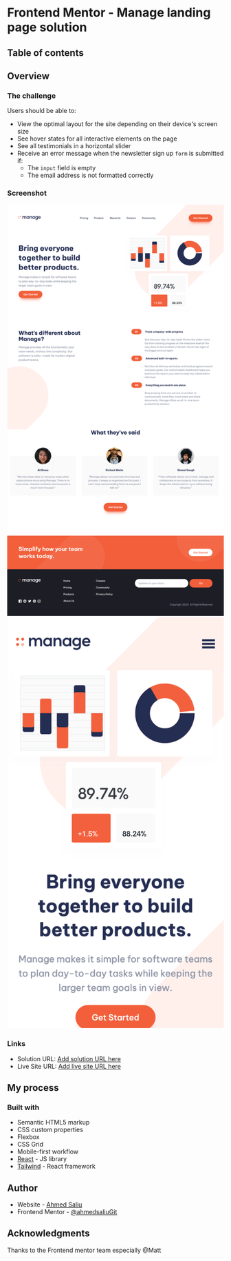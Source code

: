 # Frontend Mentor - Manage landing page solution

## Table of contents

## Overview

### The challenge

Users should be able to:

- View the optimal layout for the site depending on their device's screen size
- See hover states for all interactive elements on the page
- See all testimonials in a horizontal slider
- Receive an error message when the newsletter sign up `form` is submitted if:
  - The `input` field is empty
  - The email address is not formatted correctly

### Screenshot

![web](src/images/ahmedsaliugit.github.io_manager-site_.png)
![mobile](<src/images/ahmedsaliugit.github.io_manager-site_(1).png>)

### Links

- Solution URL: [Add solution URL here](https://github.com/ahmedsaliuGit/manager-site)
- Live Site URL: [Add live site URL here](https://ahmedsaliugit.github.io/manager-site/)

## My process

### Built with

- Semantic HTML5 markup
- CSS custom properties
- Flexbox
- CSS Grid
- Mobile-first workflow
- [React](https://reactjs.org/) - JS library
- [Tailwind](https://tailwind.com/) - React framework

## Author

- Website - [Ahmed Saliu](https://www.frontendmentor.io/profile/ahmedsaliuGit)
- Frontend Mentor - [@ahmedsaliuGit](https://www.frontendmentor.io/profile/ahmedsaliuGit)

## Acknowledgments

Thanks to the Frontend mentor team especially @Matt
